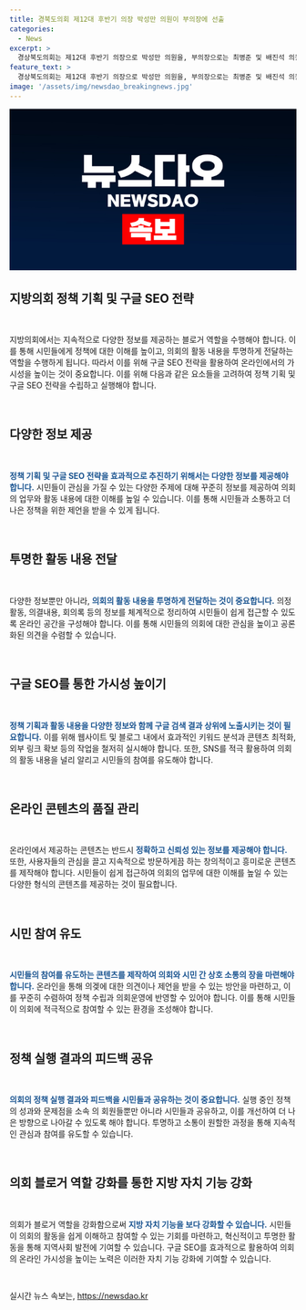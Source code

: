 ```yaml
---
title: 경북도의회 제12대 후반기 의장 박성만 의원이 부의장에 선출
categories:
  - News
excerpt: >
  경상북도의회는 제12대 후반기 의장으로 박성만 의원을, 부의장으로는 최병준 및 배진석 의원을 선출했다. 2일에는 임시회 첫날로 의장단을 선출했고, 5일에는 상임위원장과 부위원장 각각 7명을 선출하여 하반기 원 구성을 완료할 예정이다.
feature_text: >
  경상북도의회는 제12대 후반기 의장으로 박성만 의원을, 부의장으로는 최병준 및 배진석 의원을 선출했다. 2일에는 임시회 첫날로 의장단을 선출했고, 5일에는 상임위원장과 부위원장 각각 7명을 선출하여 하반기 원 구성을 완료할 예정이다.
image: '/assets/img/newsdao_breakingnews.jpg'
---
```


<p><img src="/assets/img/newsdao_breakingnews.jpg" alt="flaretime 속보" /></p>

<h2 data-ke-size="size26">지방의회 정책 기획 및 구글 SEO 전략</h2>

<p data-ke-size="size16">&nbsp;</p>

<p>지방의회에서는 지속적으로 다양한 정보를 제공하는 블로거 역할을 수행해야 합니다. 이를 통해 시민들에게 정책에 대한 이해를 높이고, 의회의 활동 내용을 투명하게 전달하는 역할을 수행하게 됩니다. 따라서 이를 위해 구글 SEO 전략을 활용하여 온라인에서의 가시성을 높이는 것이 중요합니다. 이를 위해 다음과 같은 요소들을 고려하여 정책 기획 및 구글 SEO 전략을 수립하고 실행해야 합니다.</p>

<p data-ke-size="size16">&nbsp;</p>

<h2 data-ke-size="size26">다양한 정보 제공</h2>

<p data-ke-size="size16">&nbsp;</p>

<p><b><span style="color: #1a5490;">정책 기획 및 구글 SEO 전략을 효과적으로 추진하기 위해서는 다양한 정보를 제공해야 합니다.</span></b> 시민들이 관심을 가질 수 있는 다양한 주제에 대해 꾸준히 정보를 제공하여 의회의 업무와 활동 내용에 대한 이해를 높일 수 있습니다. 이를 통해 시민들과 소통하고 더 나은 정책을 위한 제언을 받을 수 있게 됩니다.</p>

<p data-ke-size="size16">&nbsp;</p>

<h2 data-ke-size="size26">투명한 활동 내용 전달</h2>

<p data-ke-size="size16">&nbsp;</p>

<p>다양한 정보뿐만 아니라, <b><span style="color: #1a5490;">의회의 활동 내용을 투명하게 전달하는 것이 중요합니다.</span></b> 의정활동, 의결내용, 회의록 등의 정보를 체계적으로 정리하여 시민들이 쉽게 접근할 수 있도록 온라인 공간을 구성해야 합니다. 이를 통해 시민들의 의회에 대한 관심을 높이고 공론화된 의견을 수렴할 수 있습니다.</p>

<p data-ke-size="size16">&nbsp;</p>

<h2 data-ke-size="size26">구글 SEO를 통한 가시성 높이기</h2>

<p data-ke-size="size16">&nbsp;</p>

<p><b><span style="color: #1a5490;">정책 기획과 활동 내용을 다양한 정보와 함께 구글 검색 결과 상위에 노출시키는 것이 필요합니다.</span></b> 이를 위해 웹사이트 및 블로그 내에서 효과적인 키워드 분석과 콘텐츠 최적화, 외부 링크 확보 등의 작업을 철저히 실시해야 합니다. 또한, SNS를 적극 활용하여 의회의 활동 내용을 널리 알리고 시민들의 참여를 유도해야 합니다.</p>

<p data-ke-size="size16">&nbsp;</p>

<h2 data-ke-size="size26">온라인 콘텐츠의 품질 관리</h2>

<p data-ke-size="size16">&nbsp;</p>

<p>온라인에서 제공하는 콘텐츠는 반드시 <b><span style="color: #1a5490;">정확하고 신뢰성 있는 정보를 제공해야 합니다.</span></b> 또한, 사용자들의 관심을 끌고 지속적으로 방문하게끔 하는 창의적이고 흥미로운 콘텐츠를 제작해야 합니다. 시민들이 쉽게 접근하여 의회의 업무에 대한 이해를 높일 수 있는 다양한 형식의 콘텐츠를 제공하는 것이 필요합니다.</p>

<p data-ke-size="size16">&nbsp;</p>

<h2 data-ke-size="size26">시민 참여 유도</h2>

<p data-ke-size="size16">&nbsp;</p>

<p><b><span style="color: #1a5490;">시민들의 참여를 유도하는 콘텐츠를 제작하여 의회와 시민 간 상호 소통의 장을 마련해야 합니다.</span></b> 온라인을 통해 의겢에 대한 의견이나 제언을 받을 수 있는 방안을 마련하고, 이를 꾸준히 수렴하여 정책 수립과 의회운영에 반영할 수 있어야 합니다. 이를 통해 시민들이 의회에 적극적으로 참여할 수 있는 환경을 조성해야 합니다.</p>

<p data-ke-size="size16">&nbsp;</p>

<h2 data-ke-size="size26">정책 실행 결과의 피드백 공유</h2>

<p data-ke-size="size16">&nbsp;</p>

<p><b><span style="color: #1a5490;">의회의 정책 실행 결과와 피드백을 시민들과 공유하는 것이 중요합니다.</span></b> 실행 중인 정책의 성과와 문제점을 소속 의 회원들뿐만 아니라 시민들과 공유하고, 이를 개선하여 더 나은 방향으로 나아갈 수 있도록 해야 합니다. 투명하고 소통이 원할한 과정을 통해 지속적인 관심과 참여를 유도할 수 있습니다.</p>

<p data-ke-size="size16">&nbsp;</p>

<h2 data-ke-size="size26">의회 블로거 역할 강화를 통한 지방 자치 기능 강화</h2>

<p data-ke-size="size16">&nbsp;</p>

<p>의회가 블로거 역할을 강화함으로써 <b><span style="color: #1a5490;">지방 자치 기능을 보다 강화할 수 있습니다.</span></b> 시민들이 의회의 활동을 쉽게 이해하고 참여할 수 있는 기회를 마련하고, 혁신적이고 투명한 활동을 통해 지역사회 발전에 기여할 수 있습니다. 구글 SEO를 효과적으로 활용하여 의회의 온라인 가시성을 높이는 노력은 이러한 자치 기능 강화에 기여할 수 있습니다.</p>

<p data-ke-size="size16">&nbsp;</p>
실시간 뉴스 속보는, <a href="https://newsdao.kr" rel="dofollow">https://newsdao.kr</a>


